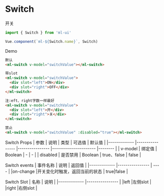 # Switch

开关
```js
import { Switch } from 'ml-ui'

Vue.component(`ml-${Switch.name}`, Switch)
```

Demo

```html
默认
<ml-switch v-model="switchValue"></ml-switch>

带slot
<ml-switch v-model="switchValue">
  <div slot="left">ON</div>
  <div slot="right">OFF</div>
</ml-switch>

注:eft、right字数一样最好
<ml-switch v-model="switchValue">
  <div slot="left">开</div>
  <div slot="right">关</div>
</ml-switch>

禁止
<ml-switch v-model="switchValue" :disabled="true"></ml-switch>
```
Switch Props
| 参数          | 说明            | 类型            | 可选值                 | 默认值   |
|-------------  |---------------- |---------------- |---------------------- |-------- |
| v-model         | 绑定值		  | Boolean  | - | - |
| disabled         | 是否禁用	  | Boolean  |  true、false  | false |

Switch events
| 事件名称          | 说明            | 返回值 |
|-------------  |---------------- | ---- |
|on-change	  |开关变化时触发，返回当前的状态	 | true|false |

Switch Slot
| 名称          | 说明            |
|-------------  |---------------- |
|left  |左侧slot |
|right  |右侧slot |